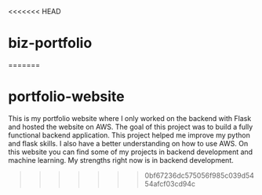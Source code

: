 <<<<<<< HEAD
# biz-portfolio
=======
# portfolio-website
This is my portfolio website where I only worked on the backend with Flask and hosted the website on AWS. The goal of this project was to build a fully functional backend application. This project helped me improve my python and flask skills. I also have a better understanding on how to use AWS. On this website you can find some of my projects in backend development and machine learning. My strengths right now is in backend development.
>>>>>>> 0bf67236dc575056f985c039d5454afcf03cd94c
